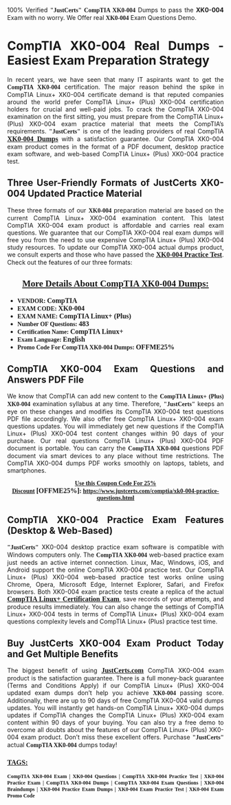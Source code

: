 <p style="text-align: justify;">100% Verified <span style="font-size:14px;"><span style="font-family:Georgia,serif;"><strong>"JustCerts"</strong></span></span> <span style="font-family:Georgia,serif;"><strong>CompTIA XK0-004</strong></span> Dumps to pass the <strong>XK0-004</strong> Exam with no worry. We Offer real <span style="font-family:Georgia,serif;"><strong>XK0-004</strong></span> Exam Questions Demo.</p>

<h1 style="text-align: justify;"><strong>CompTIA XK0-004 Real Dumps - Easiest Exam Preparation Strategy</strong></h1>

<p style="text-align: justify;">In recent years, we have seen that many IT aspirants want to get the <span style="font-family:Georgia,serif;"><strong>CompTIA XK0-004</strong></span> certification. The major reason behind the spike in CompTIA Linux+ XK0-004 certificate demand is that reputed companies around the world prefer CompTIA Linux+ (Plus) XK0-004 certification holders for crucial and well-paid jobs. To crack the CompTIA XK0-004 examination on the first sitting, you must prepare from the CompTIA Linux+ (Plus) XK0-004 exam practice material that meets the CompTIA’s requirements. <span style="font-size:14px;"><span style="font-family:Georgia,serif;"><strong>"JustCerts"</strong></span></span> is one of the leading providers of real CompTIA <a href="https://www.justcerts.com/comptia/xk0-004-practice-questions.html"><span style="font-size:16px;"><u><span style="font-family:Georgia,serif;"><strong>XK0-004 Dumps</strong></span></u></span></a> with a satisfaction guarantee. Our CompTIA XK0-004 exam product comes in the format of a PDF document, desktop practice exam software, and web-based CompTIA Linux+ (Plus) XK0-004 practice test.</p>

<h2 style="text-align: justify;"><strong>Three User-Friendly Formats of JustCerts XK0-004 Updated Practice Material</strong></h2>

<p style="text-align: justify;">These three formats of our <span style="font-family:Georgia,serif;"><strong>XK0-004 </strong></span> preparation material are based on the current CompTIA Linux+ XK0-004 examination content. This latest CompTIA XK0-004 exam product is affordable and carries real exam questions. We guarantee that our CompTIA XK0-004 real exam dumps will free you from the need to use expensive CompTIA Linux+ (Plus) XK0-004 study resources. To update our CompTIA XK0-004 actual dumps product, we consult experts and those who have passed the <a href="https://www.justcerts.com/comptia/xk0-004-practice-questions.html"><u><span style="font-size:16px;"><span style="font-family:Georgia,serif;"><strong>XK0-004 Practice Test</strong></span></span></u></a>. Check out the features of our three formats:</p>

<h2 style="text-align: center;"><u><strong><span style="font-family:Georgia,serif;">More Details About CompTIA XK0-004 Dumps:</span></strong></u></h2>

<ul>
	<li style="text-align: justify;"><span style="font-size:14px;"><span style="font-family:Georgia,serif;"><strong>VENDOR: </strong></span></span><span style="font-size:16px;"><span style="font-family:Georgia,serif;"><strong>CompTIA</strong></span></span></li>
	<li style="text-align: justify;"><span style="font-size:14px;"><span style="font-family:Georgia,serif;"><strong>EXAM CODE: </strong></span></span><span style="font-size:16px;"><span style="font-family:Georgia,serif;"><strong>XK0-004</strong></span></span></li>
	<li style="text-align: justify;"><span style="font-size:14px;"><span style="font-family:Georgia,serif;"><strong>EXAM NAME: </strong></span></span><span style="font-size:16px;"><span style="font-family:Georgia,serif;"><strong>CompTIA Linux+ (Plus)</strong></span></span></li>
	<li style="text-align: justify;"><span style="font-size:14px;"><span style="font-family:Georgia,serif;"><strong>Number OF Questions: </strong></span></span><span style="font-size:16px;"><span style="font-family:Georgia,serif;"><strong>483</strong></span></span></li>
	<li style="text-align: justify;"><span style="font-size:14px;"><span style="font-family:Georgia,serif;"><strong>Certification Name: </strong></span></span><span style="font-size:16px;"><span style="font-family:Georgia,serif;"><strong>CompTIA Linux+</strong></span></span></li>
	<li style="text-align: justify;"><span style="font-size:14px;"><span style="font-family:Georgia,serif;"><strong>Exam Language: </strong></span></span><span style="font-size:16px;"><span style="font-family:Georgia,serif;"><strong>English</strong></span></span></li>
	<li style="text-align: justify;"><span style="font-size:14px;"><span style="font-family:Georgia,serif;"><strong>Promo Code For CompTIA XK0-004 Dumps: </strong></span></span><span style="font-size:16px;"><span style="font-family:Georgia,serif;"><strong>OFFME25%</strong></span></span></li>
</ul>

<h2 style="text-align: justify;"><strong>CompTIA XK0-004 Exam Questions and Answers PDF File</strong></h2>

<p style="text-align: justify;">We know that CompTIA can add new content to the <span style="font-family:Georgia,serif;"><strong>CompTIA Linux+ (Plus) XK0-004</strong></span> examination syllabus at any time. Therefore, <span style="font-size:14px;"><span style="font-family:Georgia,serif;"><strong>"JustCerts"</strong></span></span> keeps an eye on these changes and modifies its CompTIA XK0-004 test questions PDF file accordingly. We also offer free CompTIA Linux+ XK0-004 exam questions updates. You will immediately get new questions if the CompTIA Linux+ (Plus) XK0-004 test content changes within 90 days of your purchase. Our real questions CompTIA Linux+ (Plus) XK0-004 PDF document is portable. You can carry the <span style="font-family:Georgia,serif;"><strong>CompTIA XK0-004</strong></span> questions PDF document via smart devices to any place without time restrictions. The CompTIA XK0-004 dumps PDF works smoothly on laptops, tablets, and smartphones.</p>

<p style="text-align: center;"><span style="font-size:14px;"><span style="font-family:Georgia,serif;"><strong><u>Use this Coupon Code For 25% Discount</u> </strong></span></span><span style="font-size:16px;"><span style="font-family:Georgia,serif;"><strong>[OFFME25%]</strong></span></span><span style="font-size:14px;"><span style="font-family:Georgia,serif;"><strong>: <u><a href="https://www.justcerts.com/comptia/xk0-004-practice-questions.html">https://www.justcerts.com/comptia/xk0-004-practice-questions.html</a></u></strong></span></span></p>

<h2 style="text-align: justify;"><strong>CompTIA XK0-004 Practice Exam Features (Desktop & Web-Based)</strong></h2>

<p style="text-align: justify;"><span style="font-size:14px;"><span style="font-family:Georgia,serif;"><strong>"JustCerts"</strong></span></span> XK0-004 desktop practice exam software is compatible with Windows computers only. The <span style="font-family:Georgia,serif;"><strong>CompTIA XK0-004</strong></span> web-based practice exam just needs an active internet connection. Linux, Mac, Windows, iOS, and Android support the online CompTIA XK0-004 practice test. Our CompTIA Linux+ (Plus) XK0-004 web-based practice test works online using Chrome, Opera, Microsoft Edge, Internet Explorer, Safari, and Firefox browsers. Both XK0-004 exam practice tests create a replica of the actual <u><a href="https://www.justcerts.com/comptia/comptia-linux-certification-exams.html"><span style="font-size:16px;"><span style="font-family:Georgia,serif;"><strong>CompTIA Linux+ Certification Exam</strong></span></span></a></u>, save records of your attempts, and produce results immediately. You can also change the settings of CompTIA Linux+ XK0-004 tests in terms of CompTIA Linux+ (Plus) XK0-004 exam questions complexity levels and CompTIA Linux+ (Plus) practice test time.</p>

<h2 style="text-align: justify;"><strong>Buy JustCerts XK0-004 Exam Product Today and Get Multiple Benefits</strong></h2>

<p style="text-align: justify;">The biggest benefit of using <a href="https://www.justcerts.com/"><u><span style="font-size:16px;"><span style="font-family:Georgia,serif;"><strong>JustCerts.com</strong></span></span></u></a> CompTIA XK0-004 exam product is the satisfaction guarantee. There is a full money-back guarantee (Terms and Conditions Apply) if our CompTIA Linux+ (Plus) XK0-004 updated exam dumps don’t help you achieve <span style="font-family:Georgia,serif;"><strong>XK0-004 </strong></span> passing score. Additionally, there are up to 90 days of free CompTIA XK0-004 valid dumps updates. You will instantly get hands-on CompTIA Linux+ XK0-004 dumps updates if CompTIA changes the CompTIA Linux+ (Plus) XK0-004 exam content within 90 days of your buying. You can also try a free demo to overcome all doubts about the features of our CompTIA Linux+ (Plus) XK0-004 exam product. Don’t miss these excellent offers. Purchase <span style="font-size:14px;"><span style="font-family:Georgia,serif;"><strong>"JustCerts"</strong></span></span> actual <span style="font-family:Georgia,serif;"><strong>CompTIA XK0-004</strong></span> dumps today!</p>

<h3 style="text-align: justify;"><u><span style="font-size:16px;"><span style="font-family:Georgia,serif;"><strong>TAGS:</strong></span></span></u></h3>

<p style="text-align: justify;"><span style="font-size:12px;"><span style="font-family:Georgia,serif;"><strong>CompTIA XK0-004 Exam | XK0-004 Questions | CompTIA XK0-004 Practice Test | XK0-004 Practice Exam | CompTIA XK0-004 Dumps | CompTIA XK0-004 Exam Questions | XK0-004 Braindumps | XK0-004 Practice Exam Dumps | XK0-004 Exam Practice Test | XK0-004 Exam Promo Code </strong></span></span></p>
